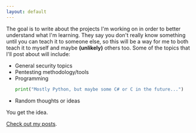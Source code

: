 ```yaml
---
layout: default
---
```

The goal is to write about the projects I'm working on in order to better understand what I'm learning. They say you don't really know something until you can teach it to someone else, so this will be a way for me to both teach it to myself and maybe **(unlikely)** others too.
Some of the topics that I'll post about will include:
* General security topics
* Pentesting methodology/tools
* Programming
  ```python
  print("Mostly Python, but maybe some C# or C in the future...")
  ```
* Random thoughts or ideas

You get the idea.


[Check out my posts](./docs/2019-10-5-list_of_posts.md).